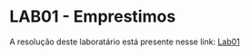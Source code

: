 # LAB01 - Emprestimos

A resolução deste laboratário está presente nesse link: [Lab01](https://github.com/gabrielmelo00/MC322/blob/main/Lab01/Notebooks/emprestimo01-ra216474.ipynb)
